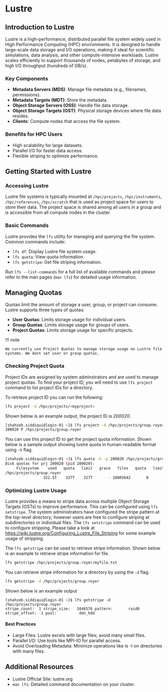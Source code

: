 # Lustre 

## Introduction to Lustre

Lustre is a high-performance, distributed parallel file system widely used in High Performance Computing (HPC) environments.
It is designed to handle large-scale data storage and I/O operations, making it ideal for scientific simulations, data analysis, 
and other compute-intensive workloads. Lustre scales efficiently to support thousands of nodes, petabytes of storage, 
and high I/O throughput (hundreds of GB/s).

### Key Components
- **Metadata Servers (MDS)**: Manage file metadata (e.g., filenames, permissions).
- **Metadata Targets (MDT)**: Store the metadata.
- **Object Storage Servers (OSS)**: Handle file data storage.
- **Object Storage Targets (OST)**: Physical storage devices where file data resides.
- **Clients**: Compute nodes that access the file system.

### Benefits for HPC Users
- High scalability for large datasets.
- Parallel I/O for faster data access.
- Flexible striping to optimize performance.

## Getting Started with Lustre

### Accessing Lustre
 
Lustre file systems is typically mounted at `/hpc/projects`, `/hpc/instruments`, `/hpc/references`, `/hpc/scratch` that is used as project space for users to store their data. The project space 
is shared among all users in a group and is accessible from all compute nodes in the cluster.


### Basic Commands

Lustre provides the `lfs` utility for managing and querying the file system. Common commands include:

- `lfs df`: Display Lustre file system usage.
- `lfs quota`: View quota information
- `lfs getstripe`: Get file striping information.

Run `lfs --list-commands` for a full list of available commands and please refer to the man pages (`man lfs`) for detailed 
usage information.

## Managing Quotas

Quotas limit the amount of storage a user, group, or project can consume. Lustre supports three types of quotas:

- **User Quotas**: Limits storage usage for individual users.
- **Group Quotas**: Limits storage usage for groups of users.
- **Project Quotas**: Limits storage usage for specific projects.

!!! note

    We currently use Project Quotas to manage storage usage on Lustre file systems. We dont set user or group quotas.


### Checking Project Quota

Project IDs are assigned by system adminstrators and are used to manage project quotas. To find your project ID, you
will need to use `lfs project` command to list project IDs for a directory.

To retrieve project ID you can run the following:

```bash
lfs project -d /hpc/projects/<myproject>
```

Shown below is an example output, the project ID is *200020*.

```bash
[shahzeb.siddiqui@login-01 ~]$ lfs project -d /hpc/projects/group.royer
200020 P /hpc/projects/group.royer
```

You can use this project ID to get the project quota information. Shown below is a sample output showing 
lustre quota in human-readable format using `-h` flag.

```bash
[shahzeb.siddiqui@login-01 ~]$ lfs quota -h -p 200020 /hpc/projects/group.royer
Disk quotas for prj 200020 (pid 200020):
     Filesystem    used   quota   limit   grace   files   quota   limit   grace
/hpc/projects/group.royer
                 322.5T    327T    327T       - 18005642       0       0       -
```

### Optimizing Lustre Usage

Lustre provides a means to stripe data across multiple Object Storage Targets (OSTs) to improve performance. This can be 
configured using `lfs setstripe`. The system administrators have configured the stripe pattern at the top-level directory; however
users are free to configure striping at subdirectories or individual files. The `lfs setstripe` command can be used to configure
stripping. Please take a look at https://wiki.lustre.org/Configuring_Lustre_File_Striping for some example usage of stripping.


The `lfs getstripe` can be used to retrieve stripe information. Shown below is an example to retrieve stripe information for file.

```bash
lfs getstripe /hpc/projects/group.royer/myfile.txt
```

You can retrieve stripe information for a directory by using the `-d` flag.

```bash
lfs getstripe -d /hpc/projects/group.royer
```

Shown below is an example output

```console
[shahzeb.siddiqui@login-01 ~]$ lfs getstripe -d /hpc/projects/group.royer
stripe_count:  1 stripe_size:   1048576 pattern:       raid0 stripe_offset: -1 pool:          ddn_hdd
```

####  Best Practices

- Large Files: Lustre excels with large files; avoid many small files.
- Parallel I/O: Use tools like MPI-IO for parallel access.
- Avoid Overloading Metadata: Minimize operations like ls -l on directories with many files.

## Additional Resources

- Lustre Official Site: lustre.org
- `man lfs`: Detailed command documentation on your cluster.
